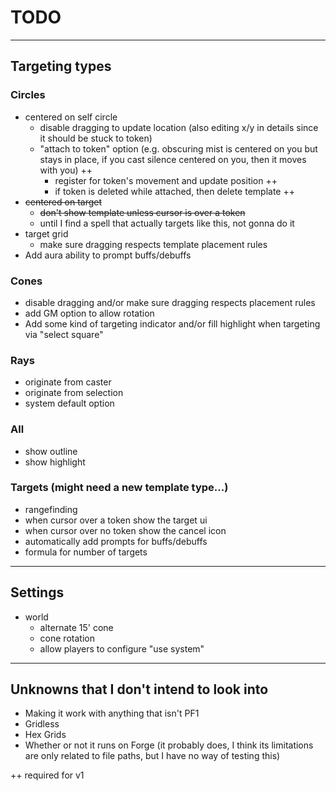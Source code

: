 # TODO

---

## Targeting types
### Circles
  - centered on self circle
    - disable dragging to update location (also editing x/y in details since it should be stuck to token)
    - "attach to token" option (e.g. obscuring mist is centered on you but stays in place, if you cast silence centered on you, then it moves with you) ++
      - register for token's movement and update position ++
      - if token is deleted while attached, then delete template ++
  - ~~centered on target~~
    - ~~don't show template unless cursor is over a token~~
    - until I find a spell that actually targets like this, not gonna do it
  - target grid
    - make sure dragging respects template placement rules
  - Add aura ability to prompt buffs/debuffs

### Cones
- disable dragging and/or make sure dragging respects placement rules
- add GM option to allow rotation
- Add some kind of targeting indicator and/or fill highlight when targeting via "select square"

### Rays
- originate from caster
- originate from selection
- system default option

### All
  - show outline
  - show highlight

### Targets (might need a new template type...)
- rangefinding
- when cursor over a token show the target ui
- when cursor over no token show the cancel icon
- automatically add prompts for buffs/debuffs
- formula for number of targets

---

## Settings
- world
  - alternate 15' cone
  - cone rotation
  - allow players to configure "use system"

---

## Unknowns that I don't intend to look into
- Making it work with anything that isn't PF1
- Gridless
- Hex Grids
- Whether or not it runs on Forge (it probably does, I think its limitations are only related to file paths, but I have no way of testing this)

++ required for v1
